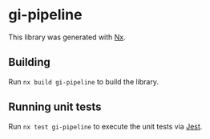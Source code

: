 # gi-pipeline

This library was generated with [Nx](https://nx.dev).

## Building

Run `nx build gi-pipeline` to build the library.

## Running unit tests

Run `nx test gi-pipeline` to execute the unit tests via [Jest](https://jestjs.io).
